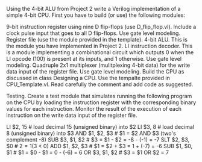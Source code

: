 Using the 4-bit ALU from Project 2 write a Verilog implementation of a simple 4-bit CPU. First you have to build (or use) the following modules:

9-bit instruction register using nine D flip-flops (use D_flip_flop.vl). Include a clock pulse input that goes to all D flip-flops. Use gate level modeling.
Register file (use the module provided in the template).
4-bit ALU. This is the module you have implemented in Project 2.
LI instruction decoder. This is a module implementing a combinational circuit which outputs 0 when the LI opcode (100) is present at its inputs, and 1 otherwise. Use gate level modeling.
Quadruple 2x1 multiplexer (mulitplexing 4-bit data) for the write data input of the register file. Use gate level modeling.
Build the CPU as discussed in class Designing a CPU. Use the tempalte provided in CPU_Template.vl. Read carefully the comment and add code as suggested.

Testing. Create a test module that simulates running the following program on the CPU by loading the instruction register with the corresponding binary values for each instruction. Monitor the result of the execution of each instruction on the write data input of the register file.

LI  $2, 15       # load decimal 15 (unsigned binary) into $2 
LI  $3, 8        # load decimal 8 (unsigned binary) into $3 
AND $1, $2, $3   # $1 = $2 AND $3 (two's complement -8) 
SUB $3, $1, $2   # $3 = $1 - $2 = -8 - (-1) = -7 
SLT $2, $3, $0   # $2 = 1 ($3 < 0) 
ADD $1, $2, $3   # $1 = $2 + $3 = 1 + (-7) = -6 
SUB $1, $0, $1   # $1 = $0 - $1 = 0 - (-6) = 6 
OR  $3, $1, $2   # $3 = $1 OR $2 = 7
